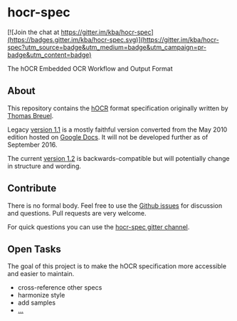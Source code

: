 hocr-spec
=========

[![Join the chat at https://gitter.im/kba/hocr-spec](https://badges.gitter.im/kba/hocr-spec.svg)](https://gitter.im/kba/hocr-spec?utm_source=badge&utm_medium=badge&utm_campaign=pr-badge&utm_content=badge)

The hOCR Embedded OCR Workflow and Output Format

## About

This repository contains the [hOCR](https://en.wikipedia.org/wiki/HOCR) format
specification originally written by [Thomas Breuel](https://github.com/tmbdev).

Legacy [version 1.1](./1.1/spec.md) is a mostly faithful version converted from
the May 2010 edition hosted on [Google
Docs](https://docs.google.com/document/d/1QQnIQtvdAC_8n92-LhwPcjtAUFwBlzE8EWnKAxlgVf0/preview).
It will not be developed further as of September 2016.

The current [version 1.2](http://kba.github.io/hocr-spec/1.2/) is backwards-compatible
but will potentially change in structure and wording.

## Contribute

There is no formal body. Feel free to use the [Github
issues](https://github.com/kba/hocr-spec/issues) for discussion and questions.
Pull requests are very welcome.

For quick questions you can use the [hocr-spec gitter
channel](https://gitter.im/kba/hocr-spec).

## Open Tasks

The goal of this project is to make the hOCR specification more accessible and
easier to maintain.

* cross-reference other specs
* harmonize style
* add samples
* [...](https://github.com/kba/hocr-spec/issues)
